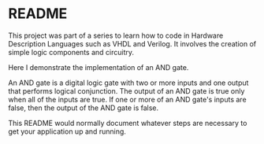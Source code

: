 # README #

This project was part of a series to learn how to code in Hardware Description Languages such as VHDL and Verilog. It involves the creation of simple logic components and circuitry.

Here I demonstrate the implementation of an AND gate.

An AND gate is a digital logic gate with two or more inputs and one output that performs logical conjunction. The output of an AND gate is true only when all of the inputs are true. If one or more of an AND gate's inputs are false, then the output of the AND gate is false.

This README would normally document whatever steps are necessary to get your application up and running.
